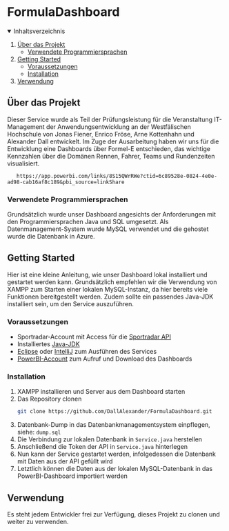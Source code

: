 # FormulaDashboard


<!-- Inhaltsverzeichnis -->
<details open="open">
  <summary>Inhaltsverzeichnis</summary>
  <ol>
    <li>
      <a href="#über-das-projekt">Über das Projekt</a>
      <ul>
        <li><a href="###verwendete-programmiersprachen">Verwendete Programmiersprachen</a></li>
      </ul>
    </li>
    <li>
      <a href="#getting-started">Getting Started</a>
      <ul>
        <li><a href="#voraussetzungen">Voraussetzungen</a></li>
        <li><a href="#installation">Installation</a></li>
      </ul>
    </li>
    <li><a href="#Verwendung">Verwendung</a></li>
  </ol>
</details>


<!-- Über das Projekt -->
## Über das Projekt
Dieser Service wurde als Teil der Prüfungsleistung für die Veranstaltung IT-Management der Anwendungsentwicklung an der Westfälischen Hochschule von Jonas Fiener, Enrico Fröse, Arne Kottenhahn und Alexander Dall entwickelt.
Im Zuge der Ausarbeitung haben wir uns für die Entwicklung eine Dashboards über Formel-E entschieden, das wichtige Kennzahlen über die Domänen Rennen, Fahrer, Teams und Rundenzeiten visualisiert. 
```
   https://app.powerbi.com/links/8S15QWrRWe?ctid=6c89528e-0824-4e0e-ad98-cab16af8c189&pbi_source=linkShare
   ```

### Verwendete Programmiersprachen
Grundsätzlich wurde unser Dashboard angesichts der Anforderungen mit den Programmiersprachen Java und SQL umgesetzt. Als Datenmanagement-System wurde MySQL verwendet und die gehostet wurde die Datenbank in Azure.

<!-- GETTING STARTED -->
## Getting Started

Hier ist eine kleine Anleitung, wie unser Dashboard lokal installiert und gestartet werden kann. Grundsätzlich empfehlen wir die Verwendung von XAMPP zum Starten einer lokalen MySQL-Instanz, da hier bereits viele Funktionen bereitgestellt werden. Zudem sollte ein passendes Java-JDK installiert sein, um den Service auszuführen.

### Voraussetzungen
* Sportradar-Account mit Access für die [Sportradar API](https://developer.sportradar.com/docs/read/racing/Formula_E_v2)
* Installiertes [Java-JDK](https://www.azul.com/downloads/?package=jdk)
* [Eclipse](https://www.eclipse.org/downloads/) oder [IntelliJ](https://www.jetbrains.com/idea/download/#section=mac) zum Ausführen des Services
* [PowerBI-Account](https://app.powerbi.com/singleSignOn?ru=https:%2f%2fapp.powerbi.com%2f%3fnoSignUpCheck%3d1) zum Aufruf und Download des Dashboards

### Installation
1. XAMPP installieren und Server aus dem Dashboard starten
2. Das Repository clonen
    ```sh
   git clone https://github.com/DallAlexander/FormulaDashboard.git
   ```
3. Datenbank-Dump in das Datenbankmanagementsystem einpflegen, siehe: `dump.sql`
4. Die Verbindung zur lokalen Datenbank in `Service.java` herstellen
5. Anschließend die Token der API in `Service.java` hinterlegen
6. Nun kann der Service gestartet werden, infolgedessen die Datenbank mit Daten aus der API gefüllt wird
7. Letztlich können die Daten aus der lokalen MySQL-Datenbank in das PowerBI-Dashboard importiert werden

## Verwendung
Es steht jedem Entwickler frei zur Verfügung, dieses Projekt zu clonen und weiter zu verwenden.